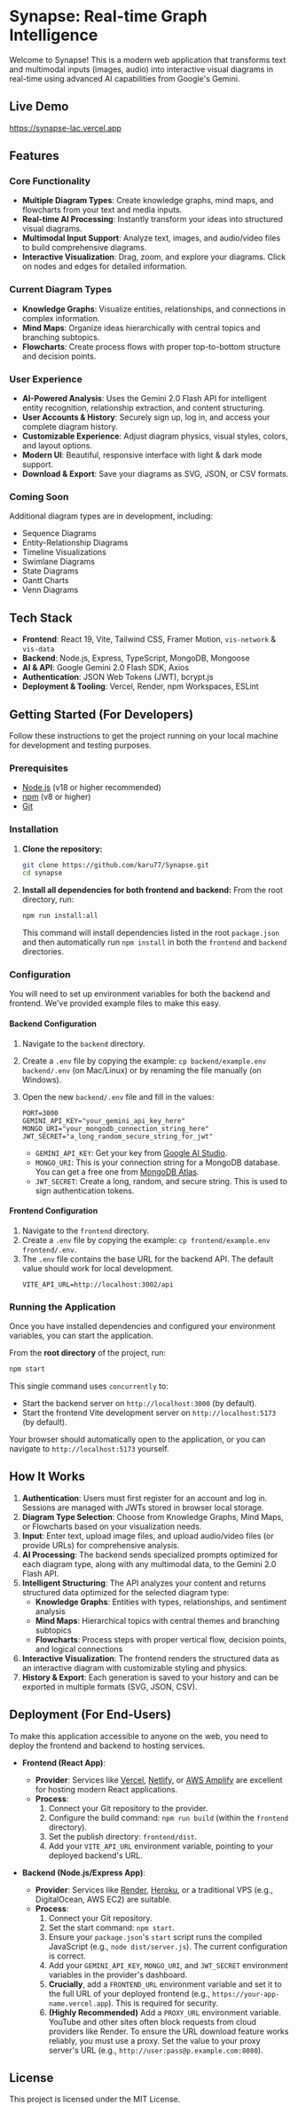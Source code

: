 # Synapse: Real-time Graph Intelligence

Welcome to Synapse! This is a modern web application that transforms text and multimodal inputs (images, audio) into interactive visual diagrams in real-time using advanced AI capabilities from Google's Gemini.

## Live Demo

https://synapse-lac.vercel.app

## Features

### Core Functionality
-   **Multiple Diagram Types**: Create knowledge graphs, mind maps, and flowcharts from your text and media inputs.
-   **Real-time AI Processing**: Instantly transform your ideas into structured visual diagrams.
-   **Multimodal Input Support**: Analyze text, images, and audio/video files to build comprehensive diagrams.
-   **Interactive Visualization**: Drag, zoom, and explore your diagrams. Click on nodes and edges for detailed information.

### Current Diagram Types
-   **Knowledge Graphs**: Visualize entities, relationships, and connections in complex information.
-   **Mind Maps**: Organize ideas hierarchically with central topics and branching subtopics.
-   **Flowcharts**: Create process flows with proper top-to-bottom structure and decision points.

### User Experience
-   **AI-Powered Analysis**: Uses the Gemini 2.0 Flash API for intelligent entity recognition, relationship extraction, and content structuring.
-   **User Accounts & History**: Securely sign up, log in, and access your complete diagram history.
-   **Customizable Experience**: Adjust diagram physics, visual styles, colors, and layout options.
-   **Modern UI**: Beautiful, responsive interface with light & dark mode support.
-   **Download & Export**: Save your diagrams as SVG, JSON, or CSV formats.

### Coming Soon
Additional diagram types are in development, including:
- Sequence Diagrams
- Entity-Relationship Diagrams  
- Timeline Visualizations
- Swimlane Diagrams
- State Diagrams
- Gantt Charts
- Venn Diagrams

## Tech Stack

- **Frontend**: React 19, Vite, Tailwind CSS, Framer Motion, `vis-network` & `vis-data`
- **Backend**: Node.js, Express, TypeScript, MongoDB, Mongoose
- **AI & API**: Google Gemini 2.0 Flash SDK, Axios
- **Authentication**: JSON Web Tokens (JWT), bcrypt.js
- **Deployment & Tooling**: Vercel, Render, npm Workspaces, ESLint

## Getting Started (For Developers)

Follow these instructions to get the project running on your local machine for development and testing purposes.

### Prerequisites

-   [Node.js](https://nodejs.org/) (v18 or higher recommended)
-   [npm](https://www.npmjs.com/) (v8 or higher)
-   [Git](https://git-scm.com/)

### Installation

1.  **Clone the repository:**
    ```bash
    git clone https://github.com/karu77/Synapse.git
    cd synapse
    ```

2.  **Install all dependencies for both frontend and backend:**
    From the root directory, run:
    ```bash
    npm run install:all
    ```
    This command will install dependencies listed in the root `package.json` and then automatically run `npm install` in both the `frontend` and `backend` directories.

### Configuration

You will need to set up environment variables for both the backend and frontend. We've provided example files to make this easy.

#### Backend Configuration

1.  Navigate to the `backend` directory.
2.  Create a `.env` file by copying the example: `cp backend/example.env backend/.env` (on Mac/Linux) or by renaming the file manually (on Windows).
3.  Open the new `backend/.env` file and fill in the values:

    ```env
    PORT=3000
    GEMINI_API_KEY="your_gemini_api_key_here"
    MONGO_URI="your_mongodb_connection_string_here"
    JWT_SECRET="a_long_random_secure_string_for_jwt"
    ```
    -   `GEMINI_API_KEY`: Get your key from [Google AI Studio](https://aistudio.google.com/app/apikey).
    -   `MONGO_URI`: This is your connection string for a MongoDB database. You can get a free one from [MongoDB Atlas](https://www.mongodb.com/cloud/atlas/register).
    -   `JWT_SECRET`: Create a long, random, and secure string. This is used to sign authentication tokens.

#### Frontend Configuration

1.  Navigate to the `frontend` directory.
2.  Create a `.env` file by copying the example: `cp frontend/example.env frontend/.env`.
3.  The `.env` file contains the base URL for the backend API. The default value should work for local development.
    ```env
    VITE_API_URL=http://localhost:3002/api
    ```

### Running the Application

Once you have installed dependencies and configured your environment variables, you can start the application.

From the **root directory** of the project, run:
```bash
npm start
```


This single command uses `concurrently` to:
-   Start the backend server on `http://localhost:3000` (by default).
-   Start the frontend Vite development server on `http://localhost:5173` (by default).

Your browser should automatically open to the application, or you can navigate to `http://localhost:5173` yourself.

## How It Works

1.  **Authentication**: Users must first register for an account and log in. Sessions are managed with JWTs stored in browser local storage.
2.  **Diagram Type Selection**: Choose from Knowledge Graphs, Mind Maps, or Flowcharts based on your visualization needs.
3.  **Input**: Enter text, upload image files, and upload audio/video files (or provide URLs) for comprehensive analysis.
4.  **AI Processing**: The backend sends specialized prompts optimized for each diagram type, along with any multimodal data, to the Gemini 2.0 Flash API.
5.  **Intelligent Structuring**: The API analyzes your content and returns structured data optimized for the selected diagram type:
    - **Knowledge Graphs**: Entities with types, relationships, and sentiment analysis
    - **Mind Maps**: Hierarchical topics with central themes and branching subtopics  
    - **Flowcharts**: Process steps with proper vertical flow, decision points, and logical connections
6.  **Interactive Visualization**: The frontend renders the structured data as an interactive diagram with customizable styling and physics.
7.  **History & Export**: Each generation is saved to your history and can be exported in multiple formats (SVG, JSON, CSV).

## Deployment (For End-Users)

To make this application accessible to anyone on the web, you need to deploy the frontend and backend to hosting services.

-   **Frontend (React App)**:
    -   **Provider**: Services like [Vercel](https://vercel.com/), [Netlify](https://www.netlify.com/), or [AWS Amplify](https://aws.amazon.com/amplify/) are excellent for hosting modern React applications.
    -   **Process**:
        1.  Connect your Git repository to the provider.
        2.  Configure the build command: `npm run build` (within the `frontend` directory).
        3.  Set the publish directory: `frontend/dist`.
        4.  Add your `VITE_API_URL` environment variable, pointing to your deployed backend's URL.

-   **Backend (Node.js/Express App)**:
    -   **Provider**: Services like [Render](https://render.com/), [Heroku](https://www.heroku.com/), or a traditional VPS (e.g., DigitalOcean, AWS EC2) are suitable.
    -   **Process**:
        1.  Connect your Git repository.
        2.  Set the start command: `npm start`.
        3.  Ensure your `package.json`'s `start` script runs the compiled JavaScript (e.g., `node dist/server.js`). The current configuration is correct.
        4.  Add your `GEMINI_API_KEY`, `MONGO_URI`, and `JWT_SECRET` environment variables in the provider's dashboard.
        5.  **Crucially**, add a `FRONTEND_URL` environment variable and set it to the full URL of your deployed frontend (e.g., `https://your-app-name.vercel.app`). This is required for security.
        6.  **(Highly Recommended)** Add a `PROXY_URL` environment variable. YouTube and other sites often block requests from cloud providers like Render. To ensure the URL download feature works reliably, you must use a proxy. Set the value to your proxy server's URL (e.g., `http://user:pass@p.example.com:8080`).

## License

This project is licensed under the MIT License. 
